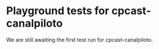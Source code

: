 # Playground tests for cpcast-canalpiloto
We are still awaiting the first test run for cpcast-canalpiloto.
